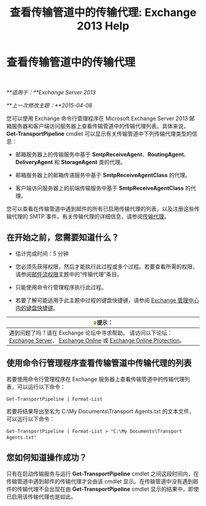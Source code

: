 ﻿---
title: '查看传输管道中的传输代理: Exchange 2013 Help'
TOCTitle: 查看传输管道中的传输代理
ms:assetid: bd715d8e-7b21-48de-8f68-d425d8506e4c
ms:mtpsurl: https://technet.microsoft.com/zh-cn/library/Bb124395(v=EXCHG.150)
ms:contentKeyID: 51408272
ms.date: 01/11/2018
mtps_version: v=EXCHG.150
ms.translationtype: HT
---

# 查看传输管道中的传输代理

 

_**适用于：**Exchange Server 2013_

_**上一次修改主题：**2015-04-08_

您可以使用 Exchange 命令行管理程序在 Microsoft Exchange Server 2013 邮箱服务器和客户端访问服务器上查看传输管道中的传输代理列表。具体来说，**Get-TransportPipeline** cmdlet 可以显示有关传输管道中下列传输代理类型的信息：

  - 邮箱服务器上的传输服务中基于 **SmtpReceiveAgent**、**RoutingAgent**、**DeliveryAgent** 和 **StorageAgent** 类的代理。

  - 邮箱服务器上的邮箱传递服务中基于 **SmtpReceiveAgentClass** 的代理。

  - 客户端访问服务器上的前端传输服务中基于 **SmtpReceiveAgentClass** 的代理。

您可以查看在传输管道中遇到邮件的所有已启用传输代理的列表，以及注册这些传输代理的 SMTP 事件。有关传输代理的详细信息，请参阅[传输代理](transport-agents-exchange-2013-help.md)。

## 在开始之前，您需要知道什么？

  - 估计完成时间：5 分钟

  - 您必须先获得权限，然后才能执行此过程或多个过程。若要查看所需的权限，请参阅[邮件流权限](mail-flow-permissions-exchange-2013-help.md)主题中的“传输代理”条目。

  - 只能使用命令行管理程序执行此过程。

  - 若要了解可能适用于此主题中过程的键盘快捷键，请参阅 [Exchange 管理中心内的键盘快捷键](keyboard-shortcuts-in-the-exchange-admin-center-exchange-online-protection-help.md)。

<table>
<thead>
<tr class="header">
<th><img src="images/Bb124558.tip(EXCHG.150).gif" title="提示" alt="提示" />提示：</th>
</tr>
</thead>
<tbody>
<tr class="odd">
<td>遇到问题了吗？请在 Exchange 论坛中寻求帮助。 请访问以下论坛：<a href="https://go.microsoft.com/fwlink/p/?linkid=60612">Exchange Server</a>、 <a href="https://go.microsoft.com/fwlink/p/?linkid=267542">Exchange Online</a> 或 <a href="https://go.microsoft.com/fwlink/p/?linkid=285351">Exchange Online Protection</a>。</td>
</tr>
</tbody>
</table>


## 使用命令行管理程序查看传输管道中传输代理的列表

若要使用命令行管理程序在 Exchange 服务器上查看传输管道中的传输代理列表，可以运行以下命令：

    Get-TransportPipeline | Format-List

若要将结果导出至名为 C:\\My Documents\\Transport Agents.txt 的文本文件，可以运行以下命令：

    Get-TransportPipeline | Format-List > "C:\My Documents\Transport Agents.txt"

## 您如何知道操作成功？

只有在启动传输服务与运行 **Get-TransportPipeline** cmdlet 之间这段时间内，在传输管道中遇到邮件的传输代理才会由该 cmdlet 显示。在传输管道中没有遇到邮件的传输代理不会出现在由 **Get-TransportPipeline** cmdlet 显示的结果中，即使已启用该传输代理也是如此。

